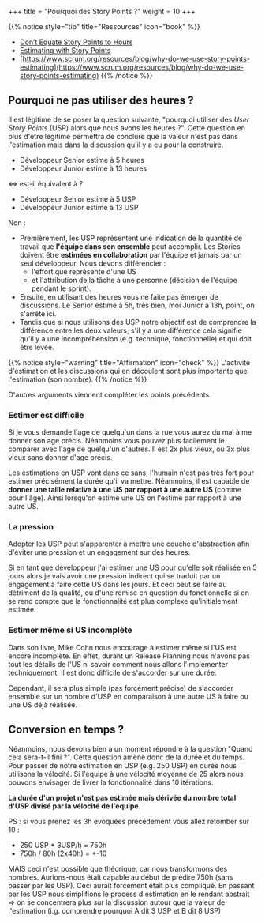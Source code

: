 +++
title = "Pourquoi des Story Points ?"
weight = 10
+++

{{% notice style="tip" title="Ressources" icon="book" %}}
- [Don’t Equate Story Points to Hours](https://www.mountaingoatsoftware.com/blog/dont-equate-story-points-to-hours)
- [Estimating with Story Points](https://www.mountaingoatsoftware.com/agile/agile-estimation-estimating-with-story-points)
- [https://www.scrum.org/resources/blog/why-do-we-use-story-points-estimating](https://www.scrum.org/resources/blog/why-do-we-use-story-points-estimating)
{{% /notice %}}

## Pourquoi ne pas utiliser des heures ?

Il est légitime de se poser la question suivante, "pourquoi utiliser des *User Story Points* (USP) alors que nous avons les heures ?". Cette question en plus d'être légitime permettra de conclure que la valeur n'est pas dans l'estimation mais dans la discussion qu'il y a eu pour la construire.

- Développeur Senior estime à 5 heures
- Développeur Junior estime à 13 heures

<=> est-il équivalent à ?

- Développeur Senior estime à 5 USP
- Développeur Junior estime à 13 USP

Non :
- Premièrement, les USP représentent une indication de la quantité de travail que **l'équipe dans son ensemble** peut accomplir. Les Stories doivent être **estimées en collaboration** par l'équipe et jamais par un seul développeur. Nous devons différencier :
  - l'effort que représente d'une US
  - et l'attribution de la tâche à une personne (décision de l'équipe pendant le sprint).
- Ensuite, en utilisant des heures vous ne faite pas émerger de discussions. Le Senior estime à 5h, très bien, moi Junior à 13h, point, on s'arrête ici.
- Tandis que si nous utilisons des USP notre objectif est de comprendre la différence entre les deux valeurs; s'il y a une différence cela signifie qu'il y a une incompréhension (e.g. technique, fonctionnelle) et qui doit être levée.

{{% notice style="warning" title="Affirmation" icon="check" %}}
L'activité d'estimation et les discussions qui en découlent sont plus importante que l'estimation (son nombre).
{{% /notice %}}

D'autres arguments viennent compléter les points précédents

### Estimer est difficile
Si je vous demande l'age de quelqu'un dans la rue vous aurez du mal à me donner son age précis. Néanmoins vous pouvez plus facilement le comparer avec l'age de quelqu'un d'autres.
Il est 2x plus vieux, ou 3x plus vieux sans donner d'age précis.

Les estimations en USP vont dans ce sans, l'humain n'est pas très fort pour estimer précisément la durée qu'il va mettre. Néanmoins, il est capable de **donner une taille relative à une US par rapport à une autre US** (comme pour l'âge). Ainsi lorsqu'on estime une US on l'estime par rapport à une autre US.

### La pression
Adopter les USP peut s'apparenter à mettre une couche d'abstraction afin d'éviter une pression et un engagement sur des heures.

Si en tant que développeur j'ai estimer une US pour qu'elle soit réalisée en 5 jours alors je vais avoir une pression indirect qui se traduit par un engagement à faire cette US dans les jours. Et ceci peut se faire au détriment de la qualité, ou d'une remise en question du fonctionnelle si on se rend compte que la fonctionnalité est plus complexe qu'initialement estimée.

### Estimer même si US incomplète

Dans son livre, Mike Cohn nous encourage à estimer même si l'US est encore incomplète. En effet, durant un Release Planning nous n'avons pas tout les détails de l'US ni savoir comment nous allons l'implémenter techniquement. Il est donc difficile de s'accorder sur une durée.

Cependant, il sera plus simple (pas forcément précise) de s'accorder ensemble sur un nombre d'USP en comparaison à une autre US à faire ou une US déjà réalisée.

## Conversion en temps ?
Néanmoins, nous devons bien à un moment répondre à la question "Quand cela sera-t-il fini ?". Cette question amène donc de la durée et du temps.
Pour passer de notre estimation en USP (e.g. 250 USP) en durée nous utilisons la vélocité. Si l'équipe à une vélocité moyenne de 25 alors nous pouvons envisager de livrer la fonctionnalité dans 10 itérations.

**La durée d'un projet n'est pas estimée mais dérivée du nombre total d'USP divisé par la vélocité de l'équipe.**

PS : si vous prenez les 3h evoquées précédement vous allez retomber sur 10 :
- 250 USP * 3USP/h = 750h
- 750h / 80h (2x40h) = +-10

MAIS ceci n'est possible que théorique, car nous transformons des nombres. Aurions-nous était capable au début de prédire 750h (sans passer par les USP). Ceci aurait forcément était plus compliqué. En passant par les USP nous simplifions le process d'estimation en le rendant abstrait => on se concentrera plus sur la discussion autour que la valeur de l'estimation (i.g. comprendre pourquoi A dit 3 USP et B dit 8 USP)